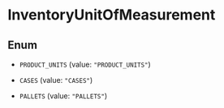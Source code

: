 
# InventoryUnitOfMeasurement

## Enum


* `PRODUCT_UNITS` (value: `"PRODUCT_UNITS"`)

* `CASES` (value: `"CASES"`)

* `PALLETS` (value: `"PALLETS"`)




